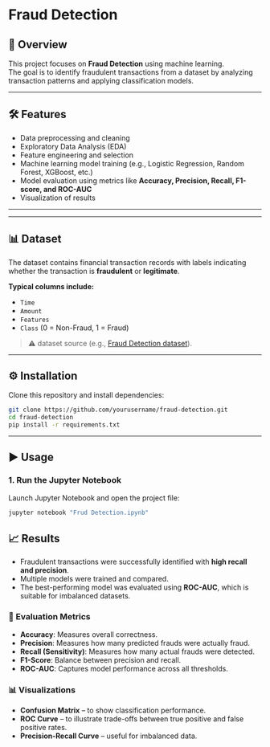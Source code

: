 # Fraud Detection

## 📌 Overview
This project focuses on **Fraud Detection** using machine learning.  
The goal is to identify fraudulent transactions from a dataset by analyzing transaction patterns and applying classification models.

---

## 🛠️ Features
- Data preprocessing and cleaning  
- Exploratory Data Analysis (EDA)  
- Feature engineering and selection  
- Machine learning model training (e.g., Logistic Regression, Random Forest, XGBoost, etc.)  
- Model evaluation using metrics like **Accuracy, Precision, Recall, F1-score, and ROC-AUC**  
- Visualization of results  

---


---

## 📊 Dataset
The dataset contains financial transaction records with labels indicating whether the transaction is **fraudulent** or **legitimate**.  

**Typical columns include:**  
- `Time`  
- `Amount`  
- `Features`  
- `Class` (0 = Non-Fraud, 1 = Fraud)  

> ⚠️ dataset source (e.g., [Fraud Detection dataset](https://drive.usercontent.google.com/download?id=1VNpyNkGxHdskfdTNRSjjyNa5qC9u0JyV&export=download&authuser=0)).

---

## ⚙️ Installation
Clone this repository and install dependencies:

```bash
git clone https://github.com/yourusername/fraud-detection.git
cd fraud-detection
pip install -r requirements.txt
```

---

## ▶️ Usage

### 1. Run the Jupyter Notebook
Launch Jupyter Notebook and open the project file:

```bash
jupyter notebook "Frud Detection.ipynb"
```

## 📈 Results

- Fraudulent transactions were successfully identified with **high recall and precision**.  
- Multiple models were trained and compared.  
- The best-performing model was evaluated using **ROC-AUC**, which is suitable for imbalanced datasets.  

### 🔎 Evaluation Metrics
- **Accuracy**: Measures overall correctness.  
- **Precision**: Measures how many predicted frauds were actually fraud.  
- **Recall (Sensitivity)**: Measures how many actual frauds were detected.  
- **F1-Score**: Balance between precision and recall.  
- **ROC-AUC**: Captures model performance across all thresholds.  

### 📊 Visualizations
- **Confusion Matrix** – to show classification performance.  
- **ROC Curve** – to illustrate trade-offs between true positive and false positive rates.  
- **Precision-Recall Curve** – useful for imbalanced data.  



